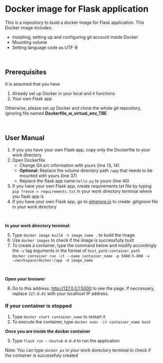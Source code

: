 # Docker image for Flask application
This is a repository to build a docker image for Flask application. This Docker image includes:
* Installing, setting up and configuring git account inside Docker
* Mounting volume
* Setting language code as UTF-8
<br>

## Prerequisites

It is assumed that you have
1. Already set up Docker in your local and it functions
2. Your own Flask app

Otherwise, please set up Docker and clone the whole git repository, ignoring file named **Dockerfile_w_virtual_env_TBE**

<br>

## User Manual

1. If you you have your own Flask app, copy only the Dockerfile to your work directory
2. Open Dockerfile 
    * Change Git a/c information with yours (line 13, 14)
    * **Optional:** Replace the volume directory path `/app` that needs to be mounted with yours (line 37)
    * Replace the flask app name `hello.py` to yours (line 40)
3. If you have your own Flask app, create requirements.txt file by typing `pip freeze > requirements.txt` in your work directory terminal where you flask app is
4. If you have your own Flask app, go to [gitignore.io] to create .gitignore file in your work directory
<br>

**In your work directory terminal:**

5. Type `docker image build -t image_name .` to build the image
6. Use `docker images` to check if the image is successfully built
7. To create a container, type the command below and modify accordingly the `-v` tag arguments in the format of `host_path:container_path` <br>
   `docker container run -it --name container_name -p 5000:5-000 -v ~/workspace/docker:/app -d image_name`
<br>

**Open your broswer**

8. Go to this address: <http://127.0.0.1:5000> to see the page. If neccessary, replace `127.0.01` with your localhost IP address. 

### If your container is stopped

1. Type `docker start container_name` to restart it
2. To execute the container, type `docker exec -it container_name bash`

**Once you are inside the docker container**

3. Type `flask run --host=0.0.0.0` to run the application

Note: You can type `docker ps` in your work dorectory terminal to check if the container is successfuly created

[gitignore.io]: https://gitignore.io/
